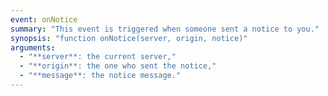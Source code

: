 ```yaml
---
event: onNotice
summary: "This event is triggered when someone sent a notice to you."
synopsis: "function onNotice(server, origin, notice)"
arguments:
  - "**server**: the current server,"
  - "**origin**: the one who sent the notice,"
  - "**message**: the notice message."
---
```

